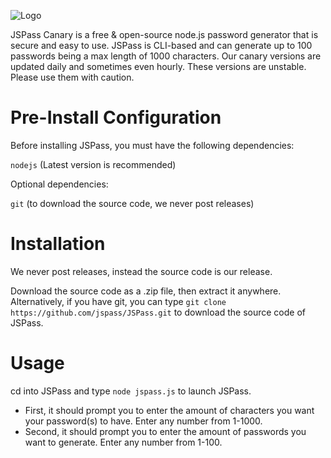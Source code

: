 ![Logo](https://i.imgur.com/J2zetqf.png)

JSPass Canary is a free & open-source node.js password generator that is secure and easy to use. JSPass is CLI-based and can generate up to 100 passwords being a max length of 1000 characters. Our canary versions are updated daily and sometimes even hourly. These versions are unstable. Please use them with caution.

# Pre-Install Configuration
Before installing JSPass, you must have the following dependencies:

`nodejs` (Latest version is recommended)

Optional dependencies:

`git` (to download the source code, we never post releases)

# Installation
We never post releases, instead the source code is our release. 

Download the source code as a .zip file, then extract it anywhere. Alternatively, if you have git, you can type `git clone https://github.com/jspass/JSPass.git` to download the source code of JSPass.

# Usage
cd into JSPass and type ``node jspass.js`` to launch JSPass. 

- First, it should prompt you to enter the amount of characters you want your password(s) to have. Enter any number from 1-1000.
- Second, it should prompt you to enter the amount of passwords you want to generate. Enter any number from 1-100.
